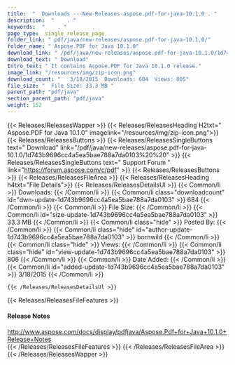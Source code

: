 ```yaml
---
title:  "  Downloads ---New-Releases-aspose.pdf-for-java-10.1.0 . " 
description:  "    . " 
keywords:  "    . " 
page_type:  single_release_page
folder_link: " pdf/java/new-releases/aspose.pdf-for-java-10.1.0/"
folder_name: " Aspose.PDF for Java 10.1.0"
download_link: " /pdf/java/new-releases/aspose.pdf-for-java-10.1.0/1d743b9696cc4a5ea5bae788a7da0103"
download_text: " Download"
Intro_text: " It contains Aspose.PDF for Java 10.1.0 release."
image_link: "/resources/img/zip-icon.png"
download_count: "   3/18/2015  Downloads: 684  Views: 805"
file_size: "  File Size: 33.3 MB "
parent_path: "pdf/java"
section_parent_path: "pdf/java"
weight: 152
---
```


{{< Releases/ReleasesWapper >}}
  {{< Releases/ReleasesHeading H2txt=" Aspose.PDF for Java 10.1.0" imagelink="/resources/img/zip-icon.png">}}
  {{< Releases/ReleasesButtons >}}
    {{< Releases/ReleasesSingleButtons text=" Download" link="/pdf/java/new-releases/aspose.pdf-for-java-10.1.0/1d743b9696cc4a5ea5bae788a7da0103%20%20" >}}
    {{< Releases/ReleasesSingleButtons text=" Support Forum " link="https://forum.aspose.com/c/pdf" >}}
  {{< Releases/ReleasesButtons >}}
  {{< Releases/ReleasesFileArea >}}
    {{< Releases/ReleasesHeading h4txt="File Details">}}
    {{< Releases/ReleasesDetailsUl >}}
            {{< Common/li  >}} Downloads: {{< /Common/li >}} 
      {{< Common/li class="downloadcount" id="dwn-update-1d743b9696cc4a5ea5bae788a7da0103" >}} 684 {{< /Common/li >}} 
      {{< Common/li  >}} File Size: {{< /Common/li >}} 
      {{< Common/li id="size-update-1d743b9696cc4a5ea5bae788a7da0103" >}} 33.3 MB {{< /Common/li >}} 
      {{< Common/li  class="hide" >}} Posted By: {{< /Common/li >}} 
      {{< Common/li class="hide" id="author-update-1d743b9696cc4a5ea5bae788a7da0103" >}} bornwild {{< /Common/li >}} 
      {{< Common/li class="hide"  >}} Views: {{< /Common/li >}} 
      {{< Common/li class="hide" id="view-update-1d743b9696cc4a5ea5bae788a7da0103" >}} 806 {{< /Common/li >}} 
      {{< Common/li  >}} Date Added: {{< /Common/li >}} 
      {{< Common/li id="added-update-1d743b9696cc4a5ea5bae788a7da0103" >}} 3/18/2015 {{< /Common/li >}} 

    {{< /Releases/ReleasesDetailsUl >}}

  {{< Releases/ReleasesFileFeatures >}}
      <h4>Release Notes</h4><div><a href="http://www.aspose.com/docs/display/pdfjava/Aspose.Pdf+for+Java+10.1.0+Release+Notes">http://www.aspose.com/docs/display/pdfjava/Aspose.Pdf+for+Java+10.1.0+Release+Notes</a></div>
  {{< /Releases/ReleasesFileFeatures >}}
 {{< /Releases/ReleasesFileArea >}}
{{< /Releases/ReleasesWapper >}}



